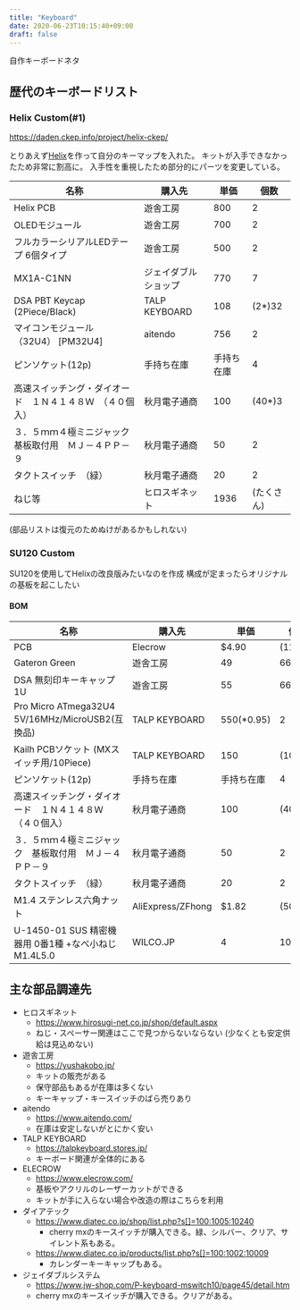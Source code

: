 ```yaml
---
title: "Keyboard"
date: 2020-06-23T10:15:40+09:00
draft: false
---
```


自作キーボードネタ

## 歴代のキーボードリスト
### Helix Custom(#1)
https://daden.ckep.info/project/helix-ckep/

とりあえず[Helix](https://github.com/MakotoKurauchi/helix)を作って自分のキーマップを入れた。
キットが入手できなかったため非常に割高に。
入手性を重視したため部分的にパーツを変更している。

| 名称 | 購入先 | 単価 | 個数 |
| -------- | -------- | -------- | -------- |
| Helix PCB | 遊舎工房 | 800 | 2 |
| OLEDモジュール | 遊舎工房 | 700 | 2 |
| フルカラーシリアルLEDテープ 6個タイプ | 遊舎工房 | 500 | 2 |
| MX1A-C1NN | ジェイダブルショップ | 770 | 7 |
| DSA PBT Keycap (2Piece/Black) | TALP KEYBOARD | 108 | (2*)32 |
| マイコンモジュール（32U4） [PM32U4] | aitendo | 756 | 2 |
| ピンソケット(12p) | 手持ち在庫 | 手持ち在庫 | 4 |
| 高速スイッチング・ダイオード　１Ｎ４１４８Ｗ　（４０個入） | 秋月電子通商 | 100 | (40*)3 |
| ３．５ｍｍ４極ミニジャック　基板取付用　ＭＪ－４ＰＰ－９ | 秋月電子通商 | 50 | 2 |
| タクトスイッチ　（緑） | 秋月電子通商 | 20 | 2 |
| ねじ等 | ヒロスギネット | 1936 | (たくさん) |

(部品リストは復元のためぬけがあるかもしれない)

### SU120 Custom
SU120を使用してHelixの改良版みたいなのを作成
構成が定まったらオリジナルの基板を起こしたい
#### BOM
| 名称 | 購入先 | 単価 | 個数 |
| -------- | -------- | -------- | -------- |
| PCB | Elecrow | $4.90 | (11*)1 |
| Gateron Green | 遊舎工房 | 49 | 66 |
| DSA 無刻印キーキャップ 1U | 遊舎工房 | 55 | 66 |
| Pro Micro ATmega32U4 5V/16MHz/MicroUSB2(互換品) | TALP KEYBOARD | 550(*0.95) | 2 |
| Kailh PCBソケット (MXスイッチ用/10Piece) | TALP KEYBOARD | 150 | (10*)12 |
| ピンソケット(12p) | 手持ち在庫 | 手持ち在庫 | 4 |
| 高速スイッチング・ダイオード　１Ｎ４１４８Ｗ　（４０個入） | 秋月電子通商 | 100 | (40*)3 |
| ３．５ｍｍ４極ミニジャック　基板取付用　ＭＪ－４ＰＰ－９ | 秋月電子通商 | 50 | 2 |
| タクトスイッチ　（緑） | 秋月電子通商 | 20 | 2 |
| M1.4 ステンレス六角ナット | AliExpress/ZFhong | $1.82 | (50)*2 |
| U-1450-01 SUS 精密機器用 0番1種 +なべ小ねじ M1.4L5.0 | WILCO.JP | 4 | 100 |

## 主な部品調達先
* ヒロスギネット
  * https://www.hirosugi-net.co.jp/shop/default.aspx
  * ねじ・スペーサー関連はここで見つからないならない
    (少なくとも安定供給は見込めない)
* 遊舎工房
  * https://yushakobo.jp/
  * キットの販売がある
  * 保守部品もあるが在庫は多くない
  * キーキャップ・キースイッチのばら売りあり
* aitendo
  * https://www.aitendo.com/
  * 在庫は安定しないがとにかく安い
* TALP KEYBOARD
  * https://talpkeyboard.stores.jp/
  * キーボード関連が全体的にある
* ELECROW
  * https://www.elecrow.com/
  * 基板やアクリルのレーザーカットができる
  * キットが手に入らない場合や改造の際はこちらを利用
* ダイアテック
  * https://www.diatec.co.jp/shop/list.php?s[]=100:1005:10240
    * cherry mxのキースイッチが購入できる。緑、シルバー、クリア、サイレント系もある。
  * https://www.diatec.co.jp/products/list.php?s[]=100:1002:10009
      * カレンダーキーキャップもある。
* ジェイダブルシステム
  * https://www.jw-shop.com/P-keyboard-mswitch10/page45/detail.htm
  * cherry mxのキースイッチが購入できる。クリアがある。
